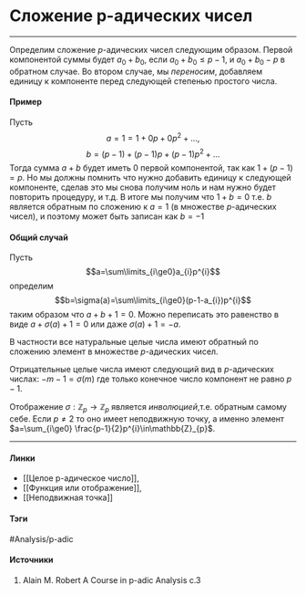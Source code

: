 # Сложение p-адических чисел
***
Определим сложение $p$-адических чисел следующим образом. Первой компонентой суммы будет $a_{0}+b_{0}$, если $a_{0}+b_{0}\le p-1$, и $a_{0}+b_{0}-p$ в обратном случае. Во втором случае, мы *переносим*, добавляем единицу к компоненте перед следующей степенью простого числа.
#### Пример
Пусть
$$
a=1=1+0p+0p^{2}+\dots,
$$
$$
b=(p-1)+(p-1)p+(p-1)p^{2}+\dots
$$
Тогда сумма $a+b$ будет иметь $0$ первой компонентой, так как $1+(p-1)=p$. Но мы должны помнить что нужно добавить единицу к следующей компоненте, сделав это мы снова получим ноль и нам нужно будет повторить процедуру, и т.д. В итоге мы получим что $1+b=0$ т.е. $b$ является обратным по сложению к $a=1$ (в множестве $p$-адических чисел), и поэтому может быть записан как $b=-1$
#### Общий случай
Пусть $$a=\sum\limits_{i\ge0}a_{i}p^{i}$$
определим
$$b=\sigma(a)=\sum\limits_{i\ge0}(p-1-a_{i})p^{i}$$
таким образом что $a+b+1=0$. Можно переписать это равенство в виде $a+\sigma(a)+1=0$ или даже $\sigma(a)+1=-a$. 

В частности все натуральные целые числа имеют обратный по сложению элемент в множестве $p$-адических чисел. 

Отрицательные целые числа имеют следующий вид в $p$-адических числах: $-m-1=\sigma(m)$ где только конечное число компонент не равно $p-1$.

Отображение $\sigma:\mathbb{Z}_{p}\to \mathbb{Z}_{p}$ является *инволюцией*,т.е. обратным самому себе. Если $p\ne2$ то оно имеет неподвижную точку, а именно элемент $a=\sum_{i\ge0} \frac{p-1}{2}p^{i}\in\mathbb{Z}_{p}$.
***
#### Линки
- [[Целое p-адическое число]],
- [[Функция или отображение]],
- [[Неподвижная точка]]
#### Тэги
 #Analysis/p-adic 
#### Источники
1. Alain M. Robert A Course in p-adic Analysis c.3